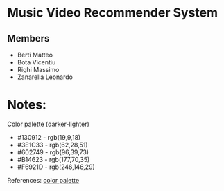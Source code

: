 # Music Video Recommender System

## Members
- Berti Matteo
- Bota Vicentiu
- Righi Massimo
- Zanarella Leonardo

# Notes:
Color palette (darker-lighter)
- \#130912 - rgb(19,9,18)
- \#3E1C33 - rgb(62,28,51)
- \#602749 - rgb(96,39,73)
- \#B14623 - rgb(177,70,35)
- \#F6921D - rgb(246,146,29)

References: [color palette](http://www.colourlovers.com/palette/54697/Trick_or_Treat)
